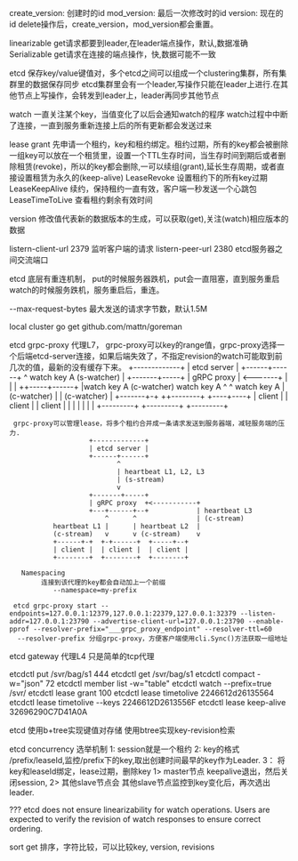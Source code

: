 create_version: 创建时的id
mod_version:    最后一次修改时的id
version:        现在的id
delete操作后，create_version，mod_version都会重置。

linearizable get请求都要到leader,在leader端点操作，默认,数据准确
Serializable get请求在连接的端点操作，快,数据可能不一致

etcd 保存key/value键值对，多个etcd之间可以组成一个clustering集群，所有集群里的数据保存同步
etcd集群里会有一个leader,写操作只能在leader上进行.在其他节点上写操作，会转发到leader上，leader再同步其他节点

watch
	一直关注某个key，当值变化了以后会通知watch的程序
    watch过程中中断了连接，一直到服务重新连接上后的所有更新都会发送过来

lease
    grant 先申请一个租约，key和租约绑定。租约过期，所有的key都会被删除
	一组key可以放在一个租赁里，设置一个TTL生存时间，当生存时间到期后或者删除租赁(revoke)，所以的key都会删除,一可以续组(grant),延长生存周期，或者直接设置租赁为永久的(keep-alive)
    LeaseRevoke 设置租约下的所有key过期
    LeaseKeepAlive 续约，保持租约一直有效，客户端一秒发送一个心跳包
    LeaseTimeToLive 查看租约剩余有效时间

version
	修改值代表新的数据版本的生成，可以获取(get),关注(watch)相应版本的数据



listern-client-url 2379 监听客户端的请求
listern-peer-url 2380 etcd服务器之间交流端口


etcd 底层有重连机制，
   put的时候服务器跌机，put会一直阻塞，直到服务重启
   watch的时候服务跌机，服务重启后，重连。


--max-request-bytes 最大发送的请求字节数，默认1.5M



local cluster
       go get github.com/mattn/goreman


etcd grpc-proxy 代理L7，
     grpc-proxy可以key的range值，grpc-proxy选择一个后端etcd-server连接，如果后端失效了，不指定revision的watch可能取到前几次的值，最新的没有缓存下来。
                 +-------------+
                 | etcd server |
                 +------+------+
                    ^ watch key A (s-watcher)
                    |
                 +-------+-----+
                 | gRPC proxy  | <-------+
                 |             |         |
                 ++-----+------+         |watch key A (c-watcher)
            watch key A ^     ^ watch key A    |
            (c-watcher) |     | (c-watcher)    |
                +-------+-+  ++--------+  +----+----+
                |  client |  |  client |  |  client |
                |         |  |         |  |         |
                +---------+  +---------+  +---------+

     grpc-proxy可以管理lease，将多个租约合并成一条请求发送到服务器端，减轻服务端的压力.
                        +-------------+
                        | etcd server |
                        +------+------+
                               ^
                               | heartbeat L1, L2, L3
                               | (s-stream)
                               v
                        +-------+-----+
                        | gRPC proxy  +<-----------+
                        +---+------+--+            | heartbeat L3
                            ^      ^               | (c-stream)
               heartbeat L1 |      | heartbeat L2  |
               (c-stream)   v      v (c-stream)    v
               +------+-+  +-+------+  +-----+--+
               | client |  | client |  | client |
               +--------+  +--------+  +--------+

       Namespacing
            连接到该代理的key都会自动加上一个前缀
               --namespace=my-prefix 

     etcd grpc-proxy start --endpoints=127.0.0.1:12379,127.0.0.1:22379,127.0.0.1:32379 --listen-addr=127.0.0.1:23790 --advertise-client-url=127.0.0.1:23790 --enable-pprof --resolver-prefix="___grpc_proxy_endpoint" --resolver-ttl=60
      --resolver-prefix 分组grpc-proxy，方便客户端使用cli.Sync()方法获取一组地址 

etcd gateway  代理L4
      只是简单的tcp代理




etcdctl  put /svr/bag/s1 444
etcdctl  get /svr/bag/s1 
etcdctl  compact -w="json" 72
etcdctl  member list -w="table"
etcdctl watch --prefix=true  /svr/
etcdctl lease grant 100
etcdctl lease timetolive  2246612d26135564
etcdctl lease timetolive  --keys 2246612D2613556F
etcdctl lease keep-alive  32696290C7D41A0A




etcd 使用b+tree实现键值对存储
     使用btree实现key-revision检索


etcd concurrency 选举机制
       1:  session就是一个租约
       2:  key的格式 /prefix/leaseId,监控/prefix下的key,取出创建时间最早的key作为Leader.
       3： 将key和leaseId绑定，lease过期，删除key 
            1> master节点      keepalive退出，然后关闭session,
            2> 其他slave节点会 其他slave节点监控到key变化后，再次选出leader.

???
  etcd does not ensure linearizability for watch operations. Users are expected to verify the revision of watch responses to ensure correct ordering.

sort  get 排序，字符比较，可以比较key, version, revisions 
